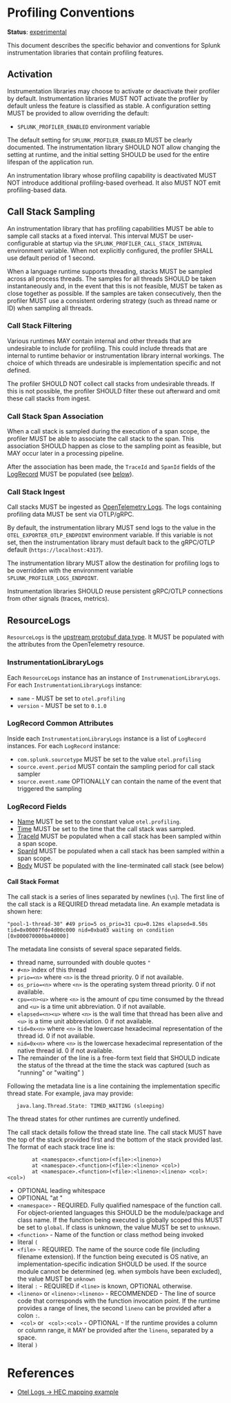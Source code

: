 # Profiling Conventions

**Status**: [experimental](../README.md#versioning-and-status-of-the-specification)

This document describes the specific behavior and conventions for Splunk
instrumentation libraries that contain profiling features.

## Activation

Instrumentation libraries may choose to activate or deactivate their profiler by default.
Instrumentation libraries MUST NOT activate the profiler by default unless the feature is 
classified as stable.
A configuration setting MUST be provided to allow overriding the default: 

* `SPLUNK_PROFILER_ENABLED` environment variable

The default setting for `SPLUNK_PROFILER_ENABLED` MUST be clearly documented. 
The instrumentation library SHOULD NOT allow changing the setting at runtime, and the initial 
setting SHOULD be used for the entire lifespan of the application run.

An instrumentation library whose profiling capability is deactivated MUST NOT introduce
additional profiling-based overhead. It also MUST NOT emit profiling-based
data.

## Call Stack Sampling

An instrumentation library that has profiling capabilities MUST be able to sample 
call stacks at a fixed interval. This interval MUST be user-configurable at startup 
via the `SPLUNK_PROFILER_CALL_STACK_INTERVAL` environment variable. When not explicitly
configured, the profiler SHALL use default period of 1 second.

When a language runtime supports threading, stacks MUST be sampled across
all process threads. The samples for all threads SHOULD be taken instantaneously
and, in the event that this is not feasible, MUST be taken as close together
as possible. If the samples are taken consecutively, then the profiler MUST 
use a consistent ordering strategy (such as thread name or ID) when sampling all
threads.

### Call Stack Filtering

Various runtimes MAY contain internal and other threads that are undesirable
to include for profiling. This could include threads that are internal to 
runtime behavior or instrumentation library internal workings. The choice of which threads are 
undesirable is implementation specific and not defined.

The profiler SHOULD NOT collect call stacks from undesirable threads.
If this is not possible, the profiler SHOULD filter these out afterward 
and omit these call stacks from ingest. 

### Call Stack Span Association

When a call stack is sampled during the execution of a span scope,
the profiler MUST be able to associate the call stack to the span.
This association SHOULD happen as close to the sampling point as feasible,
but MAY occur later in a processing pipeline.

After the association has been made, the `TraceId` and `SpanId` fields of the 
[LogRecord](https://github.com/open-telemetry/opentelemetry-proto/blob/main/opentelemetry/proto/logs/v1/logs.proto#L113)
MUST be populated (see [below](#logrecord-fields)).

### Call Stack Ingest

Call stacks MUST be ingested as [OpenTelemetry Logs](https://github.com/open-telemetry/opentelemetry-specification/tree/main/specification/logs).
The logs containing profiling data MUST be sent via OTLP/gRPC. 

By default, the instrumentation library MUST send logs to the value in the `OTEL_EXPORTER_OTLP_ENDPOINT` environment
variable. If this variable is not set, then the instrumentation library must default back to the gRPC/OTLP
default (`https://localhost:4317`).

The instrumentation library MUST allow the destination for profiling logs to be overridden with 
the environment variable `SPLUNK_PROFILER_LOGS_ENDPOINT`.

Instrumentation libraries SHOULD reuse persistent gRPC/OTLP connections from other signals (traces, metrics).

## ResourceLogs

`ResourceLogs` is the [upstream protobuf data type](https://github.com/open-telemetry/opentelemetry-proto/blob/main/opentelemetry/proto/logs/v1/logs.proto#L47). 
It MUST be populated with the attributes from the OpenTelemetry resource.

### InstrumentationLibraryLogs

Each `ResourceLogs` instance has an instance of `InstrumenationLibraryLogs`. 
For each `InstrumentationLibraryLogs` instance:

* `name` - MUST be set to `otel.profiling`
* `version` - MUST be set to `0.1.0` 

### LogRecord Common Attributes

Inside each `InstrumentationLibraryLogs` instance is a list of `LogRecord` instances. For each 
`LogRecord` instance:

* `com.splunk.sourcetype` MUST be set to the value `otel.profiling`
* `source.event.period` MUST contain the sampling period for call stack sampler
* `source.event.name` OPTIONALLY can contain the name of the event that triggered the sampling

### LogRecord Fields

* [Name](https://github.com/open-telemetry/opentelemetry-specification/blob/main/specification/logs/data-model.md#field-name)
  MUST be set to the constant value `otel.profiling`.
* [Time](https://github.com/open-telemetry/opentelemetry-specification/blob/main/specification/logs/data-model.md#field-timestamp)
  MUST be set to the time that the call stack was sampled.
* [TraceId](https://github.com/open-telemetry/opentelemetry-specification/blob/main/specification/logs/data-model.md#field-traceid)
  MUST be populated when a call stack has been sampled within a span scope.
* [SpanId](https://github.com/open-telemetry/opentelemetry-specification/blob/main/specification/logs/data-model.md#field-spanid)
  MUST be populated when a call stack has been sampled within a span scope.
* [Body](https://github.com/open-telemetry/opentelemetry-specification/blob/main/specification/logs/data-model.md#field-body)
  MUST be populated with the line-terminated call stack (see below)

#### Call Stack Format

The call stack is a series of lines separated by newlines (`\n`).
The first line of the call stack is a REQUIRED thread metadata line.
An example metadata is shown here:
```
"pool-1-thread-30" #49 prio=5 os_prio=31 cpu=0.12ms elapsed=8.50s tid=0x00007fde4d00c000 nid=0xba03 waiting on condition  [0x000070000ba40000]
```
The metadata line consists of several space separated fields.
* thread name, surrounded with double quotes `"`
* `#<n>` index of this thread
* `prio=<n>` where `<n>` is the thread priority. 0 if not available.
* `os_prio=<n>` where `<n>` is the operating system thread priority. 0 if not available.
* `cpu=<n><u>` where `<n>` is the amount of cpu time consumed by the thread and `<u>` is a time unit abbreviation. 0 if not available.
* `elapsed=<n><u>` where `<n>` is the wall time that thread has been alive and `<u>` is a time unit abbreviation. 0 if not available.
* `tid=0x<n>` where `<n>` is the lowercase hexadecimal representation of the thread id. 0 if not available.
* `nid=0x<n>` where `<n>` is the lowercase hexadecimal representation of the native thread id. 0 if not available.
* The remainder of the line is a free-form text field that SHOULD indicate the status of the thread at the time the stack was captured (such as "running" or "waiting" )

Following the metadata line is a line containing the implementation specific thread state.
For example, java may provide:

```
   java.lang.Thread.State: TIMED_WAITING (sleeping)
```
The thread states for other runtimes are currently undefined.


The call stack details follow the thread state line. The call stack MUST have the top of the stack
provided first and the bottom of the stack provided last. The format of each stack trace
line is:

```
        at <namespace>.<function>(<file>:<lineno>)
        at <namespace>.<function>(<file>:<lineno> <col>)
        at <namespace>.<function>(<file>:<lineno>:<lineno> <col>:<col>)
```

* OPTIONAL leading whitespace
* OPTIONAL "at "
* `<namespace>` - REQUIRED. Fully qualified namespace of the function call. For object-oriented
  languages this SHOULD be the module/package and class name. If the function being executed is globally 
  scoped this MUST be set to `global`. If class is unknown, the value MUST be set to `unknown`.
* `<function>` - Name of the function or class method being invoked
* literal `(`
* `<file>` - REQUIRED. The name of the source code file (including filename extension). If the function being
  executed is OS native, an implementation-specific indication SHOULD be used. If the source module
  cannot be determined (eg. when symbols have been excluded), the value MUST be `unknown`
* literal `:` - REQUIRED if `<line>` is known, OPTIONAL otherwise.
* `<lineno>` or `<lineno>:<lineno>` - RECOMMENDED - The line of source code that corresponds with the function invocation point. If the runtime 
provides a range of lines, the second `lineno` can be provided after a colon `:`.
* ` <col>` or ` <col>:<col>` - OPTIONAL - If the runtime provides a column or column range, it MAY be provided
after the `lineno`, separated by a space.
* literal `)`

# References

* [Otel Logs -> HEC mapping example](https://github.com/open-telemetry/opentelemetry-specification/blob/main/specification/logs/data-model.md#splunk-hec)
